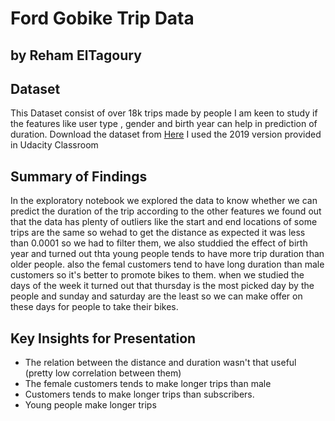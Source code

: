 # Ford Gobike Trip Data
## by Reham ElTagoury

## Dataset
 This Dataset consist of over 18k trips made by people I am keen to study if the features like user type , gender and birth year can help in prediction of duration.
 Download the dataset from [Here](https://www.kaggle.com/franckjay/ford-gobike-data) I used the 2019 version provided in Udacity Classroom


## Summary of Findings
In the exploratory notebook we explored the data to know whether we can predict the duration of the trip according to the other features we found out that the data has plenty of outliers like the start and end locations of some trips are the same so wehad to get the distance as expected it was less than 0.0001 so we had to filter them, we also studdied the effect of birth year and turned out thta young people tends to have more trip duration than older people. also the femal customers tend to have long duration than male customers so it's better to promote bikes to them. when we studied the days of the week it turned out that thursday is the most picked day by the people and sunday and saturday are the least so we can make offer on these days for people to take their bikes. 



## Key Insights for Presentation

- The relation between the distance and duration wasn't that useful (pretty low correlation between them)
- The female customers tends to make longer trips than male
- Customers tends to make longer trips than subscribers.
- Young people make longer trips
